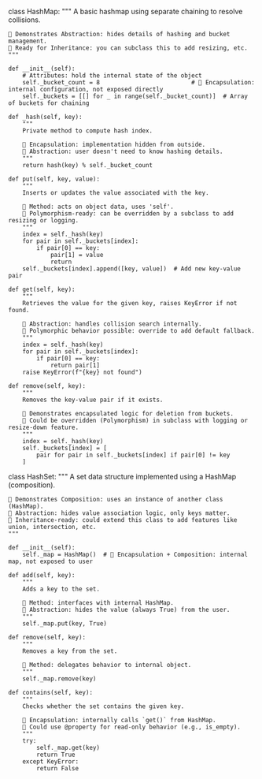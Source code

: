 class HashMap:
    """
    A basic hashmap using separate chaining to resolve collisions.
    
    🔹 Demonstrates Abstraction: hides details of hashing and bucket management.
    🔹 Ready for Inheritance: you can subclass this to add resizing, etc.
    """

    def __init__(self):
        # Attributes: hold the internal state of the object
        self._bucket_count = 8                          # 🔐 Encapsulation: internal configuration, not exposed directly
        self._buckets = [[] for _ in range(self._bucket_count)]  # Array of buckets for chaining

    def _hash(self, key):
        """
        Private method to compute hash index.
        
        🔐 Encapsulation: implementation hidden from outside.
        🔹 Abstraction: user doesn't need to know hashing details.
        """
        return hash(key) % self._bucket_count

    def put(self, key, value):
        """
        Inserts or updates the value associated with the key.

        🔹 Method: acts on object data, uses 'self'.
        🔹 Polymorphism-ready: can be overridden by a subclass to add resizing or logging.
        """
        index = self._hash(key)
        for pair in self._buckets[index]:
            if pair[0] == key:
                pair[1] = value
                return
        self._buckets[index].append([key, value])  # Add new key-value pair

    def get(self, key):
        """
        Retrieves the value for the given key, raises KeyError if not found.

        🔹 Abstraction: handles collision search internally.
        🔹 Polymorphic behavior possible: override to add default fallback.
        """
        index = self._hash(key)
        for pair in self._buckets[index]:
            if pair[0] == key:
                return pair[1]
        raise KeyError(f"{key} not found")

    def remove(self, key):
        """
        Removes the key-value pair if it exists.

        🔹 Demonstrates encapsulated logic for deletion from buckets.
        🔹 Could be overridden (Polymorphism) in subclass with logging or resize-down feature.
        """
        index = self._hash(key)
        self._buckets[index] = [
            pair for pair in self._buckets[index] if pair[0] != key
        ]

class HashSet:
    """
    A set data structure implemented using a HashMap (composition).
    
    🔹 Demonstrates Composition: uses an instance of another class (HashMap).
    🔹 Abstraction: hides value association logic, only keys matter.
    🔹 Inheritance-ready: could extend this class to add features like union, intersection, etc.
    """

    def __init__(self):
        self._map = HashMap()  # 🔐 Encapsulation + Composition: internal map, not exposed to user

    def add(self, key):
        """
        Adds a key to the set.
        
        🔹 Method: interfaces with internal HashMap.
        🔹 Abstraction: hides the value (always True) from the user.
        """
        self._map.put(key, True)

    def remove(self, key):
        """
        Removes a key from the set.
        
        🔹 Method: delegates behavior to internal object.
        """
        self._map.remove(key)

    def contains(self, key):
        """
        Checks whether the set contains the given key.
        
        🔹 Encapsulation: internally calls `get()` from HashMap.
        🔹 Could use @property for read-only behavior (e.g., is_empty).
        """
        try:
            self._map.get(key)
            return True
        except KeyError:
            return False
